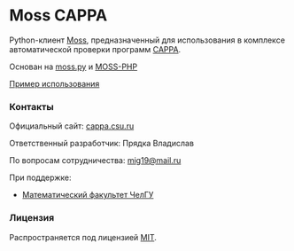 # Moss CAPPA
Python-клиент [Moss](http://theory.stanford.edu/~aiken/moss/), предназначенный для использования в комплексе автоматической проверки программ [CAPPA](http://cappa.csu.ru/). 

Основан на [moss.py](https://github.com/soachishti/moss.py) и [MOSS-PHP](https://github.com/Phhere/MOSS-PHP)

[Пример использования](docs/usage.md)

### Контакты
Официальный сайт: [cappa.csu.ru](http://cappa.csu.ru/)   

Ответственный разработчик: Прядка Владислав

По вопросам сотрудничества: mig19@mail.ru

При поддержке:
 * [Математический факультет ЧелГУ](http://math.csu.ru)

### Лицензия
Распространяется под лицензией [MIT](LICENSE).